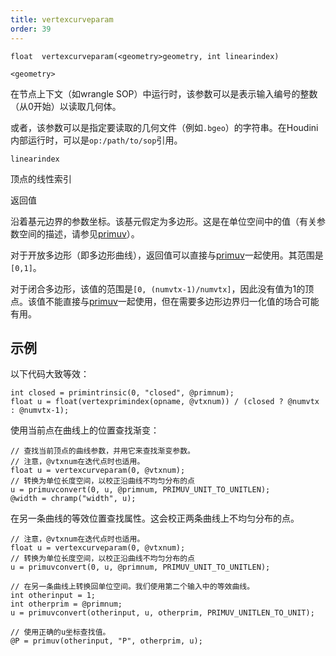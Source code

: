 ```yaml
---
title: vertexcurveparam
order: 39
---
```

`float  vertexcurveparam(<geometry>geometry, int linearindex)`

`<geometry>`

在节点上下文（如wrangle SOP）中运行时，该参数可以是表示输入编号的整数（从0开始）以读取几何体。

或者，该参数可以是指定要读取的几何文件（例如`.bgeo`）的字符串。在Houdini内部运行时，可以是`op:/path/to/sop`引用。

`linearindex`

顶点的线性索引

返回值

沿着基元边界的参数坐标。该基元假定为多边形。这是在单位空间中的值（有关参数空间的描述，请参见[primuv](../attributes-and-intrinsics/primuv "在特定参数（uvw）位置插值属性的值")）。

对于开放多边形（即多边形曲线），返回值可以直接与[primuv](../attributes-and-intrinsics/primuv "在特定参数（uvw）位置插值属性的值")一起使用。其范围是`[0,1]`。

对于闭合多边形，该值的范围是`[0, (numvtx-1)/numvtx]`，因此没有值为1的顶点。该值不能直接与[primuv](../attributes-and-intrinsics/primuv "在特定参数（uvw）位置插值属性的值")一起使用，但在需要多边形边界归一化值的场合可能有用。

## 示例

以下代码大致等效：

```vex
int closed = primintrinsic(0, "closed", @primnum);
float u = float(vertexprimindex(opname, @vtxnum)) / (closed ? @numvtx : @numvtx-1);

```

使用当前点在曲线上的位置查找渐变：

```vex
// 查找当前顶点的曲线参数，并用它来查找渐变参数。
// 注意，@vtxnum在迭代点时也适用。
float u = vertexcurveparam(0, @vtxnum);
// 转换为单位长度空间，以校正沿曲线不均匀分布的点
u = primuvconvert(0, u, @primnum, PRIMUV_UNIT_TO_UNITLEN);
@width = chramp("width", u);

```

在另一条曲线的等效位置查找属性。这会校正两条曲线上不均匀分布的点。

```vex
// 注意，@vtxnum在迭代点时也适用。
float u = vertexcurveparam(0, @vtxnum);
// 转换为单位长度空间，以校正沿曲线不均匀分布的点
u = primuvconvert(0, u, @primnum, PRIMUV_UNIT_TO_UNITLEN);

// 在另一条曲线上转换回单位空间。我们使用第二个输入中的等效曲线。
int otherinput = 1;
int otherprim = @primnum;
u = primuvconvert(otherinput, u, otherprim, PRIMUV_UNITLEN_TO_UNIT);

// 使用正确的u坐标查找值。
@P = primuv(otherinput, "P", otherprim, u);

```
